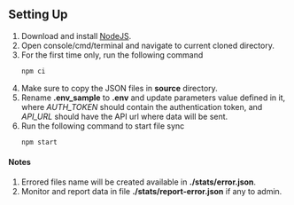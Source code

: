 ## Setting Up

1. Download and install [NodeJS](https://nodejs.org/en/download/).
2. Open console/cmd/terminal and navigate to current cloned directory.
3. For the first time only, run the following command
    ```javascript
    npm ci
    ```
4. Make sure to copy the JSON files in **source** directory.
5. Rename **.env_sample** to **.env** and update parameters value defined in it, where *AUTH_TOKEN* should contain the authentication token, and *API_URL* should have the API url where data will be sent.
6. Run the following command to start file sync
    ```javascript
    npm start
    ```

#### Notes
1. Errored files name will be created available in **./stats/error.json**.
2. Monitor and report data in file **./stats/report-error.json** if any to admin.
